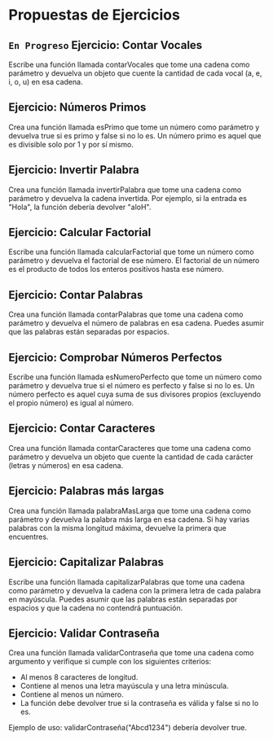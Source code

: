 # Propuestas de Ejercicios

## `En Progreso` Ejercicio: Contar Vocales
Escribe una función llamada contarVocales que tome una cadena como parámetro y devuelva un objeto que cuente la cantidad de cada vocal (a, e, i, o, u) en esa cadena.

## Ejercicio: Números Primos
Crea una función llamada esPrimo que tome un número como parámetro y devuelva true si es primo y false si no lo es. Un número primo es aquel que es divisible solo por 1 y por sí mismo.

## Ejercicio: Invertir Palabra
Crea una función llamada invertirPalabra que tome una cadena como parámetro y devuelva la cadena invertida. Por ejemplo, si la entrada es "Hola", la función debería devolver "aloH".

## Ejercicio: Calcular Factorial
Escribe una función llamada calcularFactorial que tome un número como parámetro y devuelva el factorial de ese número. El factorial de un número es el producto de todos los enteros positivos hasta ese número.

## Ejercicio: Contar Palabras
Crea una función llamada contarPalabras que tome una cadena como parámetro y devuelva el número de palabras en esa cadena. Puedes asumir que las palabras están separadas por espacios.

## Ejercicio: Comprobar Números Perfectos
Escribe una función llamada esNumeroPerfecto que tome un número como parámetro y devuelva true si el número es perfecto y false si no lo es. Un número perfecto es aquel cuya suma de sus divisores propios (excluyendo el propio número) es igual al número.

## Ejercicio: Contar Caracteres
Crea una función llamada contarCaracteres que tome una cadena como parámetro y devuelva un objeto que cuente la cantidad de cada carácter (letras y números) en esa cadena.

## Ejercicio: Palabras más largas
Crea una función llamada palabraMasLarga que tome una cadena como parámetro y devuelva la palabra más larga en esa cadena. Si hay varias palabras con la misma longitud máxima, devuelve la primera que encuentres.

## Ejercicio: Capitalizar Palabras
Escribe una función llamada capitalizarPalabras que tome una cadena como parámetro y devuelva la cadena con la primera letra de cada palabra en mayúscula. Puedes asumir que las palabras están separadas por espacios y que la cadena no contendrá puntuación.

## Ejercicio: Validar Contraseña
Crea una función llamada validarContraseña que tome una cadena como argumento y verifique si cumple con los siguientes criterios:
 - Al menos 8 caracteres de longitud.
 - Contiene al menos una letra mayúscula y una letra minúscula.
 - Contiene al menos un número.
 - La función debe devolver true si la contraseña es válida y false si no lo es.

Ejemplo de uso: validarContraseña("Abcd1234") debería devolver true.